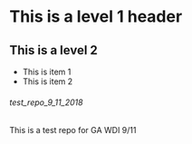 # This is a level 1 header
## This is a level 2

* This is item 1 
* This is item 2



###### test_repo_9_11_2018
This is a test repo for GA WDI 9/11
